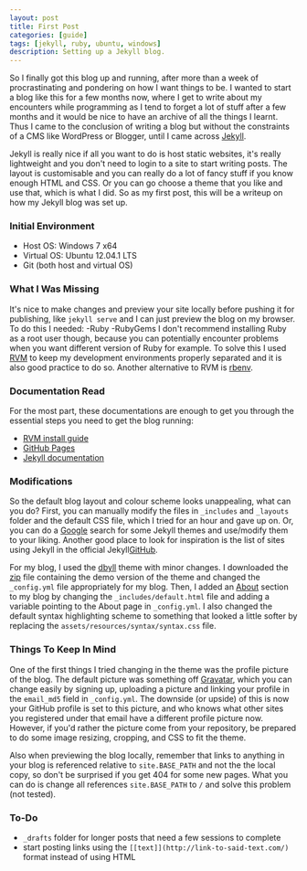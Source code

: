 ```yaml
---
layout: post
title: First Post
categories: [guide]
tags: [jekyll, ruby, ubuntu, windows]
description: Setting up a Jekyll blog.
---
```


So I finally got this blog up and running, after more than a week of procrastinating and pondering on how I want things to be. I wanted to start a blog like this for a few months now, where I get to write about my encounters while programming as I tend to forget a lot of stuff after a few months and it would be nice to have an archive of all the things I learnt. Thus I came to the conclusion of writing a blog but without the constraints of a CMS like WordPress or Blogger, until I came across <a href="http://jekyllrb.com">Jekyll</a>.

Jekyll is really nice if all you want to do is host static websites, it's really lightweight and you don't need to login to a site to start writing posts. The layout is customisable and you can really do a lot of fancy stuff if you know enough HTML and CSS. Or you can go choose a theme that you like and use that, which is what I did. So as my first post, this will be a writeup on how my Jekyll blog was set up.

### Initial Environment
- Host OS: Windows 7 x64
- Virtual OS: Ubuntu 12.04.1 LTS
- Git (both host and virtual OS)

### What I Was Missing
It's nice to make changes and preview your site locally before pushing it for publishing, like `jekyll serve` and I can just preview the blog on my browser. To do this I needed: 
-Ruby
-RubyGems
I don't recommend installing Ruby as a root user though, because you can potentially encounter problems when you want different version of Ruby for example. To solve this I used <a href="http://rvm.io">RVM</a> to keep my development environments properly separated and it is also good practice to do so. Another alternative to RVM is <a href="github.com/sstephenson/rbenv">rbenv</a>.

### Documentation Read
For the most part, these documentations are enough to get you through the essential steps you need to get the blog running:
- <a href="http://rvm.io/rvm/install">RVM install guide</a>
- <a href="http://pages.github.com">GitHub Pages</a>
- <a href="http://jekyllrb.com/docs/home/">Jekyll documentation</a>

### Modifications
So the default blog layout and colour scheme looks unappealing, what can you do? First, you can manually modify the files in `_includes` and `_layouts` folder and the default CSS file, which I tried for an hour and gave up on. Or, you can do a <a href="http://google.com/search?q=jekyll+themes">Google</a> search for some Jekyll themes and use/modify them to your liking. Another good place to look for inspiration is the list of sites using Jekyll in the official Jekyll<a href="http://github.com/jekyll/jekyll/wiki/Sites">GitHub</a>.

For my blog, I used the <a href="http://github.com/dbtek/dbyll">dbyll</a> theme with minor changes. I downloaded the <a href="http://github.com/dbtek/dbyll/archive/master.zip">zip</a> file containing the demo version of the theme and changed the `_config.yml` file appropriately for my blog. Then, I added an <a href="{{ site.BASE_PATH }}/{{ site.about_path }}">About</a> section to my blog by changing the `_includes/default.html` file and adding a variable pointing to the About page in `_config.yml`. I also changed the default syntax highlighting scheme to something that looked a little softer by replacing the `assets/resources/syntax/syntax.css` file.

### Things To Keep In Mind
One of the first things I tried changing in the theme was the profile picture of the blog. The default picture was something off <a href="http://www.gravatar.com/">Gravatar</a>, which you can change easily by signing up, uploading a picture and linking your profile in the `email_md5` field in `_config.yml`. The downside (or upside) of this is now your GitHub profile is set to this picture, and who knows what other sites you registered under that email have a different profile picture now. However, if you'd rather the picture come from your repository, be prepared to do some image resizing, cropping, and CSS to fit the theme.

Also when previewing the blog locally, remember that links to anything in your blog is referenced relative to `site.BASE_PATH` and not the the local copy, so don't be surprised if you get 404 for some new pages. What you can do is change all references `site.BASE_PATH` to `/` and solve this problem (not tested).
 
### To-Do
- `_drafts` folder for longer posts that need a few sessions to complete
- start posting links using the `[[text]](http://link-to-said-text.com/)` format instead of using HTML
